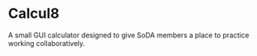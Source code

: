 Calcul8
=======

A small GUI calculator designed to give SoDA members a place to practice working collaboratively.
